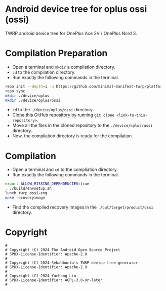 # Android device tree for oplus ossi (ossi)

TWRP android device tree for OnePlus Ace 2V / OnePlus Nord 3.

# Compilation Preparation

- Open a terminal and `mkdir` a compilation directory.
- `cd` to the compilation directory.
- Run exactly the following commands in the terminal.

```bash
repo init --depth=1 -u https://github.com/minimal-manifest-twrp/platform_manifest_twrp_aosp.git -b twrp-12.1
repo sync
mkdir ./device/oplus
mkdir ./device/oplus/ossi
```

- `cd` to the `./device/oplus/ossi` directory.
- Clone this GitHub repository by running `git clone <link-to-this-repository>`.
- Move all the files in the cloned repository to the `./device/oplus/ossi` directory.
- Now, the compilation directory is ready for the compilation.

# Compilation

- Open a terminal and `cd` to the compliation directory.
- Run exactly the following commands in the terminal.

```bash
export ALLOW_MISSING_DEPENDENCIES=true
. ./build/envsetup.sh
lunch twrp_ossi-eng
make recoveryimage
```

- Find the compiled recovery images in the `./out/target/product/ossi` directory.

# Copyright

```
#
# Copyright (C) 2024 The Android Open Source Project
# SPDX-License-Identifier: Apache-2.0
#
# Copyright (C) 2024 SebaUbuntu's TWRP device tree generator
# SPDX-License-Identifier: Apache-2.0
#
# Copyright (C) 2024 Yucheng Liu
# SPDX-License-Identifier: AGPL-3.0-or-later
#
```
